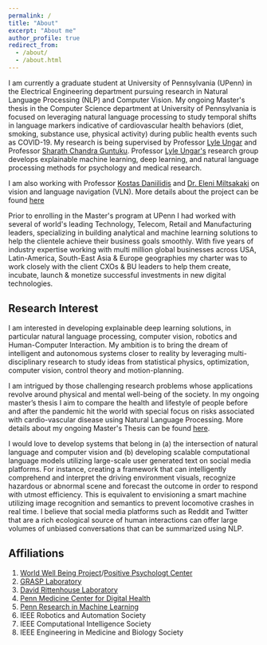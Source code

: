 ```yaml
---
permalink: /
title: "About"
excerpt: "About me"
author_profile: true
redirect_from: 
  - /about/
  - /about.html
---
```


I am currently a graduate student at University of Pennsylvania (UPenn) in the Electrical Engineering department pursuing research in Natural Language Processing (NLP) and Computer Vision. My ongoing Master's thesis in the Computer Science department at University of Pennsylvania is focused on leveraging natural language processing to study temporal shifts in language markers indicative of cardiovascular health behaviors (diet, smoking, substance use, physical activity) during public health events such as COVID-19. My research is being supervised by Professor [Lyle Ungar](https://www.cis.upenn.edu/~ungar/) and Professor [Sharath Chandra Guntuku](https://sharathg.cis.upenn.edu/). Professor [Lyle Ungar's](https://www.cis.upenn.edu/~ungar/) research group develops explainable machine learning, deep learning, and natural language processing methods for psychology and medical research.

I am also working with Professor [Kostas Daniilidis](https://www.cis.upenn.edu/~kostas/) and [Dr. Eleni Miltsakaki](https://www.miltsakaki.com/) on vision and language navigation (VLN). More details about the project can be found [here](https://wanchoo93.github.io/teaching/2016-spring-teaching-3)

Prior to enrolling in the Master's program at UPenn I had worked with several of world's leading Technology, Telecom, Retail and Manufacturing leaders, specializing in building analytical and machine learning solutions to help the clientele achieve their business goals smoothly. With five years of industry expertise working with multi million global businesses across USA, Latin-America, South-East Asia & Europe geographies my charter was to work closely with the client CXOs & BU leaders to help them create, incubate, launch & monetize successful investments in new digital technologies.

Research Interest
-----
I am interested in developing explainable deep learning solutions, in particular natural language processing, computer vision, robotics and Human-Computer Interaction. My ambition is to bring the dream of intelligent and autonomous systems closer to reality by leveraging multi-disciplinary research to study ideas from statistical physics, optimization, computer vision, control theory and motion-planning.

I am intrigued by those challenging research problems whose applications revolve around physical and mental well-being of the society. In my ongoing master’s thesis I aim to compare the health and lifestyle of people before and after the pandemic hit the world with special focus on risks associated with cardio-vascular disease using Natural Language Processing. More details about my ongoing Master's Thesis can be found [here](https://wanchoo93.github.io/teaching/2016-spring-teaching-3).

I would love to develop systems that belong in (a) the intersection of natural language and computer vision and (b) developing scalable computational language models utilizing large-scale user generated text on social media platforms. For instance, creating a framework that can intelligently comprehend and interpret the driving environment visuals, recognize hazardous or abnormal scene and forecast the outcome in order to respond with utmost efficiency. This is equivalent to envisioning a smart machine utilizing image recognition and semantics to prevent locomotive crashes in real time. I believe that social media platforms such as Reddit and Twitter that are a rich ecological source of human interactions can offer large volumes of unbiased conversations that can be summarized using NLP.


Affiliations
-----
1. [World Well Being Project](http://www.wwbp.org/about.html)/[Positive Psychologt Center](https://ppc.sas.upenn.edu/)
2. [GRASP Laboratory](https://www.grasp.upenn.edu/)
3. [David Rittenhouse Laboratory](https://www.facilities.upenn.edu/maps/locations/david-rittenhouse-laboratory)
4. [Penn Medicine Center for Digital Health](https://centerfordigitalhealth.upenn.edu/)
5. [Penn Research in Machine Learning](https://priml.upenn.edu/)
6. IEEE Robotics and Automation Society
7. IEEE Computational Intelligence Society
8. IEEE Engineering in Medicine and Biology Society

